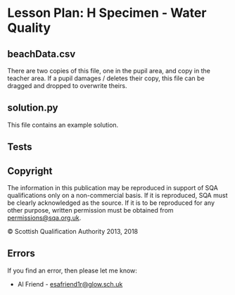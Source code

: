 # Lesson Plan: H Specimen - Water Quality

## beachData.csv

There are two copies of this file, one in the pupil area, and copy in the teacher area.  If a pupil damages / deletes their copy, this file can be dragged and dropped to overwrite theirs.

## solution.py

This file contains an example solution.

## Tests



## Copyright

The information in this publication may be reproduced in support of SQA qualifications only on a non-commercial basis. If it is reproduced, SQA must be clearly acknowledged as the source. If it is to be reproduced for any other purpose, written permission must be obtained from [permissions@sqa.org.uk](mailto:permissions@sqa.org.uk).

&copy; Scottish Qualification Authority 2013, 2018

## Errors

If you find an error, then please let me know:

* Al Friend - [esafriend1r@glow.sch.uk](mailto:esafriend1r@glow.sch.uk)